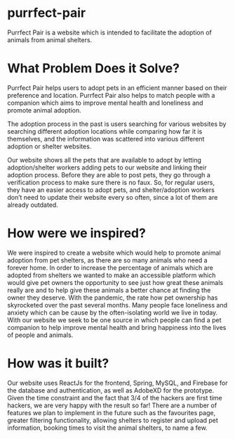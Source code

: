 # purrfect-pair
Purrfect Pair is a website which is intended to facilitate the adoption of animals from animal shelters.

# What Problem Does it Solve?
Purrfect Pair helps users to adopt pets in an efficient manner based on their preference and location. Purrfect Pair also helps to match people with a companion which aims to improve mental health and loneliness and promote animal adoption.

The adoption process in the past is users searching for various websites by searching different adoption locations while comparing how far it is themselves, and the information was scattered into various different adoption or shelter websites.

Our website shows all the pets that are available to adopt by letting adoption/shelter workers adding pets to our website and linking their adoption process. Before they are able to post pets, they go through a verification process to make sure there is no faux. So, for regular users, they have an easier access to adopt pets, and shelter/adoption workers don’t need to update their website every so often, since a lot of them are already outdated.

# How were we inspired?
We were inspired to create a website which would help to promote animal adoption from pet shelters, as there are so many animals who need a forever home. In order to increase the percentage of animals which are adopted from shelters we wanted to make an accessible platform which would give pet owners the opportunity to see just how great these animals really are and to help give these animals a better chance at finding the owner they deserve. With the pandemic, the rate how pet ownership has skyrocketed over the past several months. Many people face loneliness and anxiety which can be cause by the often-isolating world we live in today. With our website we seek to be one source in which people can find a pet companion to help improve mental health and bring happiness into the lives of people and animals.

# How was it built?
Our website uses ReactJs for the frontend, Spring, MySQL, and Firebase for the database and authentication, as well as AdobeXD for the prototype. Given the time constraint and the fact that 3/4 of the hackers are first time hackers, we are very happy with the result so far! There are a number of features we plan to implement in the future such as the favourites page, greater filtering functionality, allowing shelters to register and upload pet information, booking times to visit the animal shelters, to name a few.

